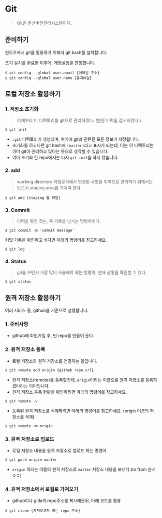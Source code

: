 # Git

> Git은 분산버전관리시스템이다. 



## 준비하기

윈도우에서 git을 활용하기 위해서 git bash를 설치합니다.

초기 설치를 완료한 이후에, 계정설정을 진행합니다.

``` shell
$ git config --global user.email {이메일 주소}
$ git config --global user.name {유저네임}
```

## 로컬 저장소 활용하기

### 1. 저장소 초기화

> 이제부터 이 디렉토리를 git으로 관리하겠다. (변경 이력을 감시하겠다.)

``` shell
$ git init
```

- `.git` 디렉토리가 생성되며, 여기에 git과 관련된 모든 정보가 저장됩니다.
- 초기화를 하고나면 git bash에 `(master)`라고 표시가 되는데, 이는 이 디렉토리는 이미 git이 관리하고 있다는 뜻으로 생각할 수 있습니다.
- 이미 초기화 한 repo에서는 다시 `git init`을 하지 않습니다.

### 2. add

> working directory 작업공각에서 변경된 사항을 이력으로 관리하기 위해서는 반드시 staging area를 거쳐야 한다.

```shell
$ git add {staging 할 파일}
```

### 3. Commit

> 이력을 확정 짓는, 즉 기록을 남기는 명령어이다.

``` shell
$ git commit -m 'commit message'
```

커밋 기록을 확인하고 싶다면 아래의 명령어를 참고하세요.

``` shell
$ git log
```

### 4. Status

> git을 쓰면서 가장 많이 사용해야 하는 명령어, 현재 상황을 확인할 수 있다.

``` shell
$ git status
```

## 원격 저장소 활용하기

여러 서비스 중, github을 기준으로 설명합니다. 

### 1. 준비사항

- github에 회원가입 후, 빈 repo를 만들어 둔다.



### 2. 원격 저장소 등록

- 로컬 저장소와 원격 저장소를 연결하는 일입니다.

``` shell
$ git remote add origin {github repo url}
```

- 원격 저장소(remote)를 등록할건데, `origin`이라는 이름으로 원격 저장소를 등록하겠다라는 의미입니다.
- 원격 저장소 등록 현황을 확인하려면 아래의 명령어를 참고하세요.

``` shell
$ git remote -v
```

- 등록된 원격 저장소를 삭제하려면 아래의 명령어를 참고하세요. (origin 이름의 저장소를 삭제)

``` shell
$ git remote rm origin
```



### 3. 원격 저장소로 업로드

- 로컬 저장소 내용을 원격 저장소로 업로드 하는 명령어

``` shell
$ git push origin master
```

- ```origin``` 이라는 이름의 원격 저장소로 ```master``` 저장소 내용을 보낸다.(to from  순서 ㅇㅇ)



### 4. 원격 저장소에서 로컬로 가져오기

- github이나 gitla의 repo주소를 복사해둔뒤, 아래 코드를 활용

```shell
$ git clone {가져오고자 하는 repo 주소}
```

